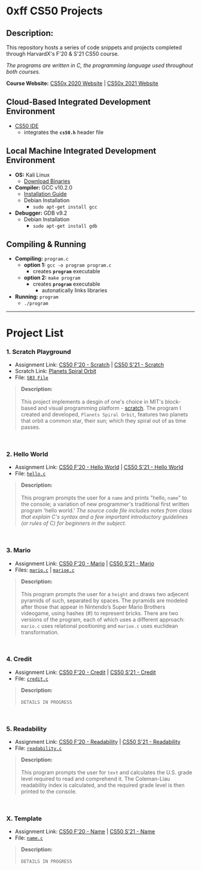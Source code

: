 # **0xff CS50 Projects**

## Description:
This repository hosts a series of code snippets and projects completed through HarvardX's F'20 & S'21 CS50 course.

*The programs are written in C, the programming language used throughout both courses.*

**Course Website:** [CS50x 2020 Website](https://cs50.harvard.edu/x/2020/) | [CS50x 2021 Website](https://cs50.harvard.edu/x/2021/)

## Cloud-Based Integrated Development Environment
* [CS50 IDE](https://ide.cs50.io/)
    * integrates the **`cs50.h`** header file
## Local Machine Integrated Development Environment
* **OS:** Kali Linux
    * [Download Binaries](https://cdimage.kali.org/)
* **Compiler:** GCC v10.2.0
    * [Installation Guide](https://gcc.gnu.org/install/)
    * Debian Installation
         * `sudo apt-get install gcc`
* **Debugger:** GDB v9.2
    * Debian Installation
         * `sudo apt-get install gdb`
         
## Compiling & Running
* **Compiling:** `program.c`
   * **option 1:** `gcc -o program program.c`
      * creates **`program`** executable <br/>
   * **option 2:** `make program`
      * creates **`program`** executable
         - autonatically links libraries
* **Running:** `program`
   * `./program`
------------------------------------
# **Project List**
### **1. Scratch Playground**
* Assignment Link: [CS50 F'20 - Scratch](https://cs50.harvard.edu/x/2020/psets/0/scratch/) | [CS50 S'21 - Scratch](https://cs50.harvard.edu/x/2021/)
* Scratch Link: [Planets Spiral Orbit](https://scratch.mit.edu/projects/451801134)
* File: [`SB3 File`](Projects/1.%20Scratch%20Playground/Planets%20Spiral%20Orbit.sb3)
> **Description:** <br/> <br/>
> This project implements a desgin of one's choice in MIT's block-based and visual programming platform - [scratch](https://scratch.mit.edu). The program I created and developed, `Planets Spiral Orbit`, features two planets that orbit a common star, their sun; which they spiral out of as time passes.
<br/>

### **2. Hello World**
* Assignment Link: [CS50 F'20 - Hello World](https://cs50.harvard.edu/x/2020/psets/1/hello/) | [CS50 S'21 - Hello World](https://cs50.harvard.edu/x/2021/psets/1/hello/)
* File: [`hello.c`](Projects/2.%20Hello%20World/hello.c)
> **Description:** <br/> <br/>
> This program prompts the user for a `name` and prints "hello, `name`" to the console; a variation of new programmer's traditional first written program 'hello world.' *The source code file includes notes from class that explain C's syntax and a few important introductory guidelines (or rules of C) for beginners in the subject.*
<br/>

### **3. Mario**
* Assignment Link: [CS50 F'20 - Mario](https://cs50.harvard.edu/x/2020/psets/1/mario/more/) | [CS50 S'21 - Mario](https://cs50.harvard.edu/x/2021/psets/1/mario/more/)
* Files: [`mario.c`](Projects/3.%20Mario/mario.c) | [`marioe.c`](Projects/3.%20Mario/marioe.c)
> **Description:** <br/> <br/>
> This program prompts the user for a `height` and draws two adjecent pyramids of such, separated by spaces. The pyramids are modeled after those that appear in Nintendo’s Super Mario Brothers videogame, using hashes (#) to represent bricks. There are two versions of the program, each of which uses a different approach: `mario.c` uses relational positioning and `marioe.c` uses euclidean transformation.
<br/>

### **4. Credit**
* Assignment Link: [CS50 F'20 - Credit](
https://cs50.harvard.edu/x/2020/psets/1/credit/) | [CS50 S'21 - Credit](https://cs50.harvard.edu/x/2021/psets/1/credit/)
* File: [`credit.c`](Projects/4.%20Credit/credit.c)
> **Description:** <br/> <br/>
> `DETAILS IN PROGRESS`
<br/>

### **5. Readability**
* Assignment Link: [CS50 F'20 - Readability](https://cs50.harvard.edu/x/2020/psets/2/readability/) | [CS50 S'21 - Readability](https://cs50.harvard.edu/x/2021/psets/2/readability/)
* File: [`readability.c`](Projects/5.%20Readability/readability.c)
> **Description:** <br/> <br/>
> This program prompts the user for `text` and calculates the U.S. grade level required to read and comprehend it. The Coleman-Liau readability index is calculated, and the required grade level is then printed to the console.
<br/>

### **X. Template**
* Assignment Link: [CS50 F'20 - Name](https://linkfa20) | [CS50 S'21 - Name](https://linksp21)
* File: [`name.c`](Projects/X.%20Template/name.c)
> **Description:** <br/> <br/>
> `DETAILS IN PROGRESS`
<br/>

